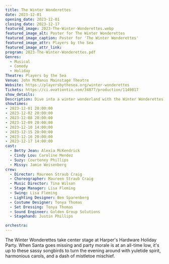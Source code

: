 ```yaml
---
title: The Winter Wonderettes
date: 2023-12-01
opening_date: 2023-12-01
closing_date: 2023-12-17
featured_image: 2023-The-Winter-Wonderettes.webp
featured_image_alt: Poster for The Winter Wonderettes
featured_image_caption: Poster for 'The Winter Wonderettes'
featured_image_attr: Players by the Sea
featured_image_attr_link: 
program: 2023-The-Winter-Wonderettes.pdf
Genres:
  - Musical
  - Comedy
  - Holiday
Theatre: Players by the Sea
Venue: John McManus Mainstage Theatre
Website: https://playersbythesea.org/winter-wonderettes
Tickets: https://ci.ovationtix.com/34877/production/1149817
show_details: 
Description: Dive into a winter wonderland with the Winter Wonderettes, as they navigate office parties and romantic mix-ups in classic '60s style.
showtimes:
- 2023-12-01 20:00:00
- 2023-12-02 20:00:00
- 2023-12-08 20:00:00
- 2023-12-09 20:00:00
- 2023-12-10 14:00:00
- 2023-12-15 20:00:00
- 2023-12-16 20:00:00
- 2023-12-17 14:00:00
cast:
  - Betty Jean: Alexia McKendrick
  - Cindy Lou: Caroline Mendez
  - Suzy: Courteney Phillips
  - Missy: Jamie Weisenberg
crew:
  - Director: Maureen Straub Craig
  - Choreographer: Maureen Straub Craig
  - Music Director: Tina Wilson
  - Stage Manager: Lisa Fleming
  - Swing: Lisa Fleming
  - Lighting Designer: Ben Sparenberg
  - Costume Designer: Tonya Thomas
  - Set Dressing: Tonya Thomas
  - Sound Engineer: Golden Group Solutions
  - Stagehand: Justin Phillips

orchestra:
---
```

The Winter Wonderettes take center stage at Harper's Hardware Holiday Party. When Santa goes missing and party morale is at an all-time low, it's up to these sassy songbirds to turn the evening around with yuletide spirit, harmonious carols, and a dash of mistletoe mischief.